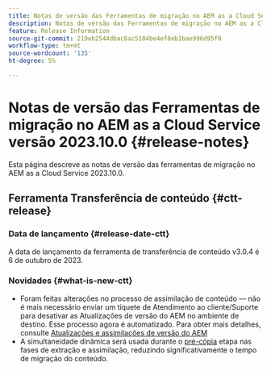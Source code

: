 ```yaml
---
title: Notas de versão das Ferramentas de migração no AEM as a Cloud Service versão 2023.10.0
description: Notas de versão das Ferramentas de migração no AEM as a Cloud Service versão 2022.10.0
feature: Release Information
source-git-commit: 219eb2544dbac8ac5104be4ef8eb1bae996d95f0
workflow-type: tm+mt
source-wordcount: '135'
ht-degree: 5%

---
```


# Notas de versão das Ferramentas de migração no AEM as a Cloud Service versão 2023.10.0 {#release-notes}

Esta página descreve as notas de versão das ferramentas de migração no AEM as a Cloud Service 2023.10.0.

## Ferramenta Transferência de conteúdo {#ctt-release}

### Data de lançamento {#release-date-ctt}

A data de lançamento da ferramenta de transferência de conteúdo v3.0.4 é 6 de outubro de 2023.

### Novidades {#what-is-new-ctt}

* Foram feitas alterações no processo de assimilação de conteúdo — não é mais necessário enviar um tíquete de Atendimento ao cliente/Suporte para desativar as Atualizações de versão do AEM no ambiente de destino. Esse processo agora é automatizado. Para obter mais detalhes, consulte [Atualizações e assimilações de versão do AEM](/help/journey-migration/content-transfer-tool/using-content-transfer-tool/ingesting-content.md#aem-version-updates-and-ingestions)
* A simultaneidade dinâmica será usada durante o [pré-cópia](/help/journey-migration/content-transfer-tool/using-content-transfer-tool/handling-large-content-repositories.md) etapa nas fases de extração e assimilação, reduzindo significativamente o tempo de migração do conteúdo.
